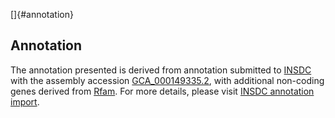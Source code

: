 []{#annotation}

Annotation
----------

The annotation presented is derived from annotation submitted to
[INSDC](http://www.insdc.org) with the assembly accession
[GCA\_000149335.2](http://www.ebi.ac.uk/ena/data/view/GCA_000149335.2),
with additional non-coding genes derived from
[Rfam](http://rfam.xfam.org/). For more details, please visit [INSDC
annotation
import](http://ensemblgenomes.org/info/data/insdc_annotation).
